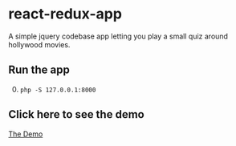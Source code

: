 # react-redux-app
A simple jquery codebase app letting you play a small quiz around hollywood movies.

## Run the app

0. ```php -S 127.0.0.1:8000```

## Click here to see the demo 

<a href="http://ankitatechie.github.io/finomena">The Demo</a>
